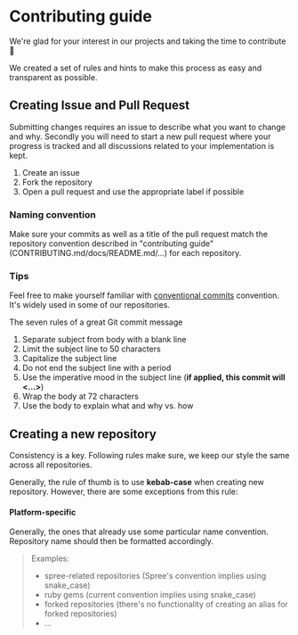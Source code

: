 # Contributing guide

We're glad for your interest in our projects and taking the time to contribute 🧡

We created a set of rules and hints to make this process as easy and transparent as possible.

## Creating Issue and Pull Request

Submitting changes requires an issue to describe what you want to change and why. Secondly you will need to start a new pull request where your progress is tracked and all discussions related to your implementation is kept.

1. Create an issue
2. Fork the repository
3. Open a pull request and use the appropriate label if possible

### Naming convention

Make sure your commits as well as a title of the pull request match the repository convention described in "contributing guide" (CONTRIBUTING.md/docs/README.md/...) for each repository.

### Tips
Feel free to make yourself familiar with [conventional commits](https://www.conventionalcommits.org) convention. It's widely used in some of our repositories.

The seven rules of a great Git commit message

1. Separate subject from body with a blank line
2. Limit the subject line to 50 characters
3. Capitalize the subject line
4. Do not end the subject line with a period
5. Use the imperative mood in the subject line (**if applied, this commit will <...>**)
6. Wrap the body at 72 characters
7. Use the body to explain what and why vs. how

## Creating a new repository

Consistency is a key. Following rules make sure, we keep our style the same across all repositories.

Generally, the rule of thumb is to use **kebab-case** when creating new repository. However, there are some exceptions from this rule:

#### Platform-specific
Generally, the ones that already use some particular name convention. Repository name should then be formatted accordingly.

>Examples:
> - spree-related repositories (Spree's convention implies using snake_case)
> - ruby gems (current convention implies using snake_case)
> - forked repositories (there's no functionality of creating an alias for forked repositories)
> - ...
